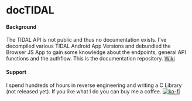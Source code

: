 # docTIDAL
#### Background
The TIDAL API is not public and thus no documentation exists. I've decompiled various TIDAL Android App Versions and debundled the Browser JS App to gain some knowledge about the endpoints, general API functions and the authflow. This is the documentation repository.
[Wiki](https://github.com/openTIDAL/docTIDAL/wiki)


#### Support
I spend hundreds of hours in reverse engineering and writing a C Library (not released yet). If you like what I do you can buy me a coffee.
[![ko-fi](https://www.ko-fi.com/img/githubbutton_sm.svg)](https://ko-fi.com/H2H12FS8P)
